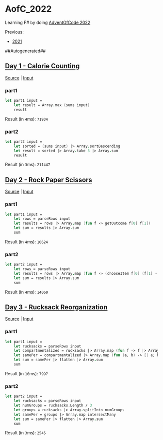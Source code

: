 # AofC_2022

Learning F# by doing [AdventOfCode 2022](https://adventofcode.com/2022)

Previous:
* [2021](https://github.com/JWMB/AofC_2021)


##Autogenerated##
## [Day 1 - Calorie Counting](https://adventofcode.com/2022/day/1)
[Source](/AofC_2022/Days/D1.fs) | [Input](/AofC_2022/Days/D1.txt)  
### part1
```FSharp
let part1 input =
    let result = Array.max (sums input)
    result
```
Result (in `4`ms): `71934`
### part2
```FSharp
let part2 input =
    let sorted = (sums input) |> Array.sortDescending
    let result = sorted |> Array.take 3 |> Array.sum
    result
```
Result (in `3`ms): `211447`
## [Day 2 - Rock Paper Scissors](https://adventofcode.com/2022/day/2)
[Source](/AofC_2022/Days/D2.fs) | [Input](/AofC_2022/Days/D2.txt)  
### part1
```FSharp
let part1 input =
    let rows = parseRows input
    let results = rows |> Array.map (fun f -> getOutcome f[0] f[1])
    let sum = results |> Array.sum
    sum
```
Result (in `4`ms): `10624`
### part2
```FSharp
let part2 input =
    let rows = parseRows input
    let results = rows |> Array.map (fun f -> (chooseItem f[0] (f[1] - 1)) + 1 + getPoints (f[1] - 1))
    let sum = results |> Array.sum
    sum
```
Result (in `4`ms): `14060`
## [Day 3 - Rucksack Reorganization](https://adventofcode.com/2022/day/3)
[Source](/AofC_2022/Days/D3.fs) | [Input](/AofC_2022/Days/D3.txt)  
### part1
```FSharp
let part1 input =
    let rucksacks = parseRows input
    let compartmentalized = rucksacks |> Array.map (fun f -> f |> Array.splitAt (f.Length / 2))
    let samePer = compartmentalized |> Array.map (fun (a, b) -> [| a; b |] |> intersectMany)
    let sum = samePer |> flatten |> Array.sum
    sum
```
Result (in `16`ms): `7997`
### part2
```FSharp
let part2 input =
    let rucksacks = parseRows input
    let numGroups = rucksacks.Length / 3
    let groups = rucksacks |> Array.splitInto numGroups
    let samePer = groups |> Array.map intersectMany
    let sum = samePer |> flatten |> Array.sum
    sum
```
Result (in `3`ms): `2545`
